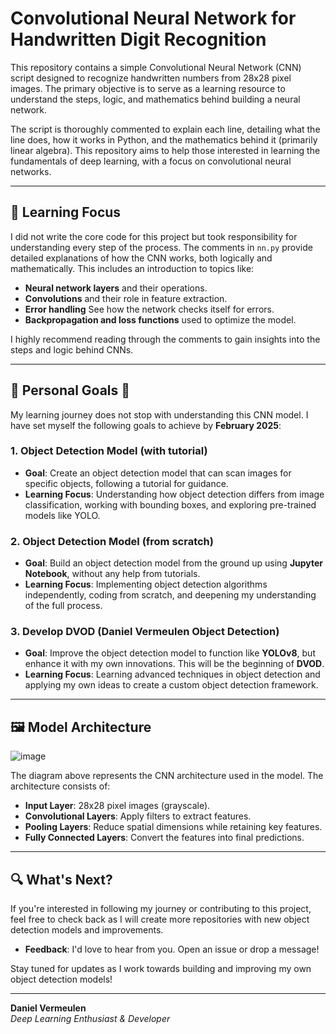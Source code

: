 # Convolutional Neural Network for Handwritten Digit Recognition

This repository contains a simple Convolutional Neural Network (CNN) script designed to recognize handwritten numbers from 28x28 pixel images. The primary objective is to serve as a learning resource to understand the steps, logic, and mathematics behind building a neural network.

The script is thoroughly commented to explain each line, detailing what the line does, how it works in Python, and the mathematics behind it (primarily linear algebra). This repository aims to help those interested in learning the fundamentals of deep learning, with a focus on convolutional neural networks.

---

## 🧠 **Learning Focus**

I did not write the core code for this project but took responsibility for understanding every step of the process. The comments in `nn.py` provide detailed explanations of how the CNN works, both logically and mathematically. This includes an introduction to topics like:

- **Neural network layers** and their operations.
- **Convolutions** and their role in feature extraction.
- **Error handling** See how the network checks itself for errors.
- **Backpropagation and loss functions** used to optimize the model.
  
I highly recommend reading through the comments to gain insights into the steps and logic behind CNNs.

---

## 🌟 **Personal Goals** 🌟

My learning journey does not stop with understanding this CNN model. I have set myself the following goals to achieve by **February 2025**:

### 1. **Object Detection Model (with tutorial)**
   - **Goal**: Create an object detection model that can scan images for specific objects, following a tutorial for guidance.
   - **Learning Focus**: Understanding how object detection differs from image classification, working with bounding boxes, and exploring pre-trained models like YOLO.

### 2. **Object Detection Model (from scratch)**
   - **Goal**: Build an object detection model from the ground up using **Jupyter Notebook**, without any help from tutorials.
   - **Learning Focus**: Implementing object detection algorithms independently, coding from scratch, and deepening my understanding of the full process.

### 3. **Develop DVOD (Daniel Vermeulen Object Detection)**
   - **Goal**: Improve the object detection model to function like **YOLOv8**, but enhance it with my own innovations. This will be the beginning of **DVOD**.
   - **Learning Focus**: Learning advanced techniques in object detection and applying my own ideas to create a custom object detection framework.
  
---

## 🖼️ **Model Architecture**

![image](https://github.com/user-attachments/assets/754689f0-4808-45f9-9537-e49836caa1b6)

The diagram above represents the CNN architecture used in the model. The architecture consists of:

- **Input Layer**: 28x28 pixel images (grayscale).
- **Convolutional Layers**: Apply filters to extract features.
- **Pooling Layers**: Reduce spatial dimensions while retaining key features.
- **Fully Connected Layers**: Convert the features into final predictions.

---

## 🔍 **What's Next?**

If you're interested in following my journey or contributing to this project, feel free to check back as I will create more repositories with new object detection models and improvements.

- **Feedback**: I'd love to hear from you. Open an issue or drop a message!

Stay tuned for updates as I work towards building and improving my own object detection models!

---

**Daniel Vermeulen**  
*Deep Learning Enthusiast & Developer*
